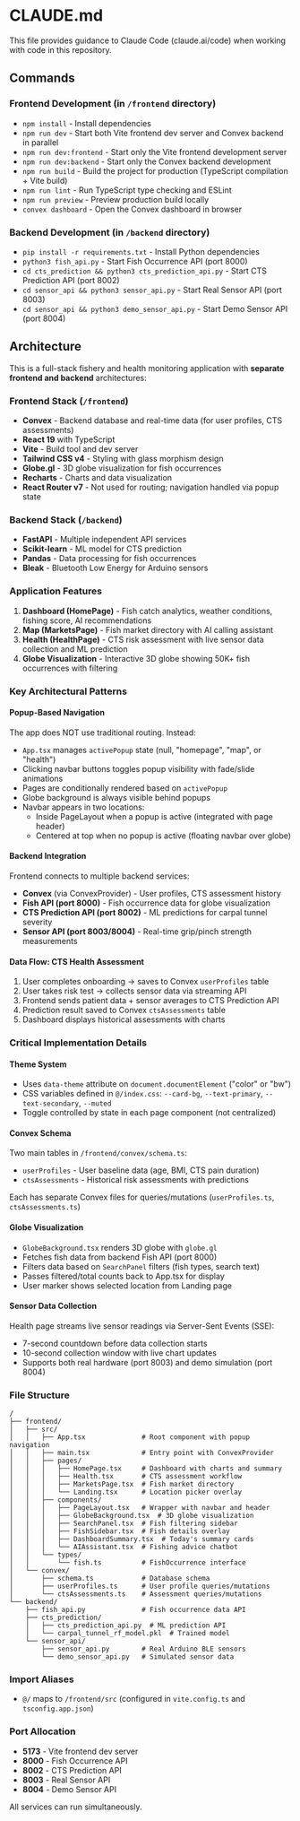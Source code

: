 # CLAUDE.md

This file provides guidance to Claude Code (claude.ai/code) when working with code in this repository.

## Commands

### Frontend Development (in `/frontend` directory)
- `npm install` - Install dependencies
- `npm run dev` - Start both Vite frontend dev server and Convex backend in parallel
- `npm run dev:frontend` - Start only the Vite frontend development server
- `npm run dev:backend` - Start only the Convex backend development
- `npm run build` - Build the project for production (TypeScript compilation + Vite build)
- `npm run lint` - Run TypeScript type checking and ESLint
- `npm run preview` - Preview production build locally
- `convex dashboard` - Open the Convex dashboard in browser

### Backend Development (in `/backend` directory)
- `pip install -r requirements.txt` - Install Python dependencies
- `python3 fish_api.py` - Start Fish Occurrence API (port 8000)
- `cd cts_prediction && python3 cts_prediction_api.py` - Start CTS Prediction API (port 8002)
- `cd sensor_api && python3 sensor_api.py` - Start Real Sensor API (port 8003)
- `cd sensor_api && python3 demo_sensor_api.py` - Start Demo Sensor API (port 8004)

## Architecture

This is a full-stack fishery and health monitoring application with **separate frontend and backend** architectures:

### Frontend Stack (`/frontend`)
- **Convex** - Backend database and real-time data (for user profiles, CTS assessments)
- **React 19** with TypeScript
- **Vite** - Build tool and dev server
- **Tailwind CSS v4** - Styling with glass morphism design
- **Globe.gl** - 3D globe visualization for fish occurrences
- **Recharts** - Charts and data visualization
- **React Router v7** - Not used for routing; navigation handled via popup state

### Backend Stack (`/backend`)
- **FastAPI** - Multiple independent API services
- **Scikit-learn** - ML model for CTS prediction
- **Pandas** - Data processing for fish occurrences
- **Bleak** - Bluetooth Low Energy for Arduino sensors

### Application Features

1. **Dashboard (HomePage)** - Fish catch analytics, weather conditions, fishing score, AI recommendations
2. **Map (MarketsPage)** - Fish market directory with AI calling assistant
3. **Health (HealthPage)** - CTS risk assessment with live sensor data collection and ML prediction
4. **Globe Visualization** - Interactive 3D globe showing 50K+ fish occurrences with filtering

### Key Architectural Patterns

#### Popup-Based Navigation
The app does NOT use traditional routing. Instead:
- `App.tsx` manages `activePopup` state (null, "homepage", "map", or "health")
- Clicking navbar buttons toggles popup visibility with fade/slide animations
- Pages are conditionally rendered based on `activePopup`
- Globe background is always visible behind popups
- Navbar appears in two locations:
  - Inside PageLayout when a popup is active (integrated with page header)
  - Centered at top when no popup is active (floating navbar over globe)

#### Backend Integration
Frontend connects to multiple backend services:
- **Convex** (via ConvexProvider) - User profiles, CTS assessment history
- **Fish API (port 8000)** - Fish occurrence data for globe visualization
- **CTS Prediction API (port 8002)** - ML predictions for carpal tunnel severity
- **Sensor API (port 8003/8004)** - Real-time grip/pinch strength measurements

#### Data Flow: CTS Health Assessment
1. User completes onboarding → saves to Convex `userProfiles` table
2. User takes risk test → collects sensor data via streaming API
3. Frontend sends patient data + sensor averages to CTS Prediction API
4. Prediction result saved to Convex `ctsAssessments` table
5. Dashboard displays historical assessments with charts

### Critical Implementation Details

#### Theme System
- Uses `data-theme` attribute on `document.documentElement` ("color" or "bw")
- CSS variables defined in `@/index.css`: `--card-bg`, `--text-primary`, `--text-secondary`, `--muted`
- Toggle controlled by state in each page component (not centralized)

#### Convex Schema
Two main tables in `/frontend/convex/schema.ts`:
- `userProfiles` - User baseline data (age, BMI, CTS pain duration)
- `ctsAssessments` - Historical risk assessments with predictions

Each has separate Convex files for queries/mutations (`userProfiles.ts`, `ctsAssessments.ts`)

#### Globe Visualization
- `GlobeBackground.tsx` renders 3D globe with `globe.gl`
- Fetches fish data from backend Fish API (port 8000)
- Filters data based on `SearchPanel` filters (fish types, search text)
- Passes filtered/total counts back to App.tsx for display
- User marker shows selected location from Landing page

#### Sensor Data Collection
Health page streams live sensor readings via Server-Sent Events (SSE):
- 7-second countdown before data collection starts
- 10-second collection window with live chart updates
- Supports both real hardware (port 8003) and demo simulation (port 8004)

### File Structure

```
/
├── frontend/
│   ├── src/
│   │   ├── App.tsx              # Root component with popup navigation
│   │   ├── main.tsx             # Entry point with ConvexProvider
│   │   ├── pages/
│   │   │   ├── HomePage.tsx     # Dashboard with charts and summary
│   │   │   ├── Health.tsx       # CTS assessment workflow
│   │   │   ├── MarketsPage.tsx  # Fish market directory
│   │   │   └── Landing.tsx      # Location picker overlay
│   │   ├── components/
│   │   │   ├── PageLayout.tsx   # Wrapper with navbar and header
│   │   │   ├── GlobeBackground.tsx  # 3D globe visualization
│   │   │   ├── SearchPanel.tsx  # Fish filtering sidebar
│   │   │   ├── FishSidebar.tsx  # Fish details overlay
│   │   │   ├── DashboardSummary.tsx  # Today's summary cards
│   │   │   └── AIAssistant.tsx  # Fishing advice chatbot
│   │   └── types/
│   │       └── fish.ts          # FishOccurrence interface
│   └── convex/
│       ├── schema.ts            # Database schema
│       ├── userProfiles.ts      # User profile queries/mutations
│       └── ctsAssessments.ts    # Assessment queries/mutations
└── backend/
    ├── fish_api.py              # Fish occurrence data API
    ├── cts_prediction/
    │   ├── cts_prediction_api.py  # ML prediction API
    │   └── carpal_tunnel_rf_model.pkl  # Trained model
    └── sensor_api/
        ├── sensor_api.py        # Real Arduino BLE sensors
        └── demo_sensor_api.py   # Simulated sensor data
```

### Import Aliases
- `@/` maps to `/frontend/src` (configured in `vite.config.ts` and `tsconfig.app.json`)

### Port Allocation
- **5173** - Vite frontend dev server
- **8000** - Fish Occurrence API
- **8002** - CTS Prediction API
- **8003** - Real Sensor API
- **8004** - Demo Sensor API

All services can run simultaneously.
